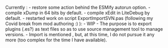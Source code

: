 Currently :
	- restore some action behind the ESMify autorun option.
	- compile xDump in 64 bits by default.
	- compile xEdit in LiteDebug by default.
	- restarted work on script ExportImportSVN.pas (following my Covid break from mod authoring :) ): 
		- WIP
		- The purpose is to export plugins (.es?) as text files so as to use source management tool to manage versions.
		- Import is mentioned , but, at this time, I do not pursue it any more (too complex for the time I have available).
		
